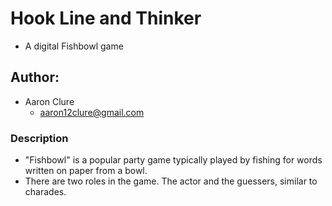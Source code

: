 # Hook Line and Thinker
- A digital Fishbowl game
## Author:
- Aaron Clure
    - aaron12clure@gmail.com


### Description
- "Fishbowl" is a popular party game typically played by fishing for words written on paper from a bowl.
- There are two roles in the game.  The actor and the guessers, similar to charades.